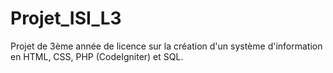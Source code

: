 # Projet_ISI_L3
Projet de 3ème année de licence sur la création d'un système d'information en HTML, CSS, PHP (CodeIgniter) et SQL.
